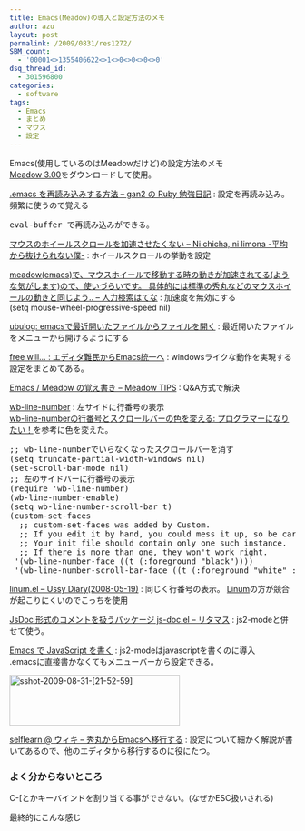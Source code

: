 ```yaml
---
title: Emacs(Meadow)の導入と設定方法のメモ
author: azu
layout: post
permalink: /2009/0831/res1272/
SBM_count:
  - '00001<>1355406622<>1<>0<>0<>0<>0'
dsq_thread_id:
  - 301596800
categories:
  - software
tags:
  - Emacs
  - まとめ
  - マウス
  - 設定
---
```

Emacs(使用しているのはMeadowだけど)の設定方法のメモ   
[Meadow 3.00][1]をダウンロードして使用。

<!--more-->



[.emacs を再読み込みする方法 &#8211; gan2 の Ruby 勉強日記][2]
:   設定を再読み込み。  
    頻繁に使うので覚える

<pre>eval-buffer で再読み込みができる。</pre>

[マウスのホイールスクロールを加速させたくない &#8211; Ni chicha, ni limona -平均から抜けられない僕-][3]
:   ホイールスクロールの挙動を設定

[meadow(emacs)で、マウスホイールで移動する時の動きが加速されてる(ような気がします)ので、使いづらいです。 具体的には標準の秀丸などのマウスホイールの動きと同じよう.. &#8211; 人力検索はてな][4]
:   加速度を無効にする  
    (setq mouse-wheel-progressive-speed nil) 

[ubulog: emacsで最近開いたファイルからファイルを開く][5]
:   最近開いたファイルをメニューから開けるようにする

[free will&#8230; : エディタ難民からEmacs統一へ][6]
:   windowsライクな動作を実現する設定をまとめてある。

[Emacs / Meadow の覚え書き &#8211; Meadow TIPS][7]
:   Q&A方式で解決

[wb-line-number][8]
:   左サイドに行番号の表示  
    [wb-line-numberの行番号とスクロールバーの色を変える: プログラマーになりたい！][9]を参考に色を変えた。

<pre>;; wb-line-numberでいらなくなったスクロールバーを消す
(setq truncate-partial-width-windows nil)
(set-scroll-bar-mode nil)
;; 左のサイドバーに行番号の表示
(require 'wb-line-number)
(wb-line-number-enable)
(setq wb-line-number-scroll-bar t)
(custom-set-faces
  ;; custom-set-faces was added by Custom.
  ;; If you edit it by hand, you could mess it up, so be careful.
  ;; Your init file should contain only one such instance.
  ;; If there is more than one, they won't work right.
 '(wb-line-number-face ((t (:foreground "black"))))
 '(wb-line-number-scroll-bar-face ((t (:foreground "white" :background "LightGray")))))</pre>

[linum.el &#8211; Ussy Diary(2008-05-19)][10]
:   同じく行番号の表示。 [Linum][11]の方が競合が起こりにくいのでこっちを使用

[JsDoc 形式のコメントを扱うパッケージ js-doc.el &#8211; リタマス][12]
:   js2-modeと併せて使う。 

[Emacs で JavaScript を書く][13]
:   js2-modeはjavascriptを書くのに導入  
    .emacsに直接書かなくてもメニューバーから設定できる。 

[<img class="alignnone size-medium wp-image-1291" title="sshot-2009-08-31-[21-52-59]" src="http://efcl.info/wp-content/uploads/2009/08/sshot-2009-08-31-21-52-59-300x89.png" alt="sshot-2009-08-31-[21-52-59]" width="300" height="89" />][14]

[selflearn @ ウィキ &#8211; 秀丸からEmacsへ移行する][15]
:   設定について細かく解説が書いてあるので、他のエディタから移行するのに役にたつ。 

### よく分からないところ

C-[とかキーバインドを割り当てる事ができない。(なぜかESC扱いされる)

最終的にこんな感じ

 [1]: http://www.meadowy.org/meadow/wiki/%E3%83%80%E3%82%A6%E3%83%B3%E3%83%AD%E3%83%BC%E3%83%89
 [2]: http://d.hatena.ne.jp/gan2/20070704/1183522644 ".emacs を再読み込みする方法 - gan2 の Ruby 勉強日記"
 [3]: http://d.hatena.ne.jp/paella/20080930/1222761237 "マウスのホイールスクロールを加速させたくない - Ni chicha, ni limona -平均から抜けられない僕-"
 [4]: http://q.hatena.ne.jp/1216305093 "meadow(emacs)で、マウスホイールで移動する時の動きが加速されてる(ような気がします)ので、使いづらいです。 具体的には標準の秀丸などのマウスホイールの動きと同じよう.. - 人力検索はてな"
 [5]: http://ubulog.blogspot.com/2007/06/emacs.html "ubulog: emacsで最近開いたファイルからファイルを開く"
 [6]: http://cave.under.jp/_contents/emacs.html "free will... : エディタ難民からEmacs統一へ"
 [7]: http://www.fan.gr.jp/%7Ering/Meadow/meadow.html "Emacs / Meadow の覚え書き - Meadow TIPS"
 [8]: http://homepage1.nifty.com/blankspace/emacs/wb-line-number.html "wb-line-number"
 [9]: http://www-section.cocolog-nifty.com/blog/2008/10/wb-line-number-.html
 [10]: http://www.pshared.net/diary/20080519.html "linum.el - Ussy Diary(2008-05-19)"
 [11]: http://stud4.tuwien.ac.at/%7Ee0225855/linum/linum.html
 [12]: http://d.hatena.ne.jp/mooz/20090820/p1 "JsDoc 形式のコメントを扱うパッケージ js-doc.el - リタマス"
 [13]: http://8-p.info/emacs-javascript.html "Emacs で JavaScript を書く"
 [14]: http://efcl.info/wp-content/uploads/2009/08/sshot-2009-08-31-21-52-59.png
 [15]: http://www23.atwiki.jp/selflearn/pages/41.html "selflearn @ ウィキ - 秀丸からEmacsへ移行する"